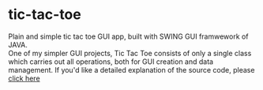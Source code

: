 # tic-tac-toe
Plain and simple tic tac toe GUI app, built with SWING GUI framwework of JAVA.<br>
One of my simpler GUI projects, Tic Tac Toe consists of only a single class which carries out all operations, both for GUI creation and data management.
If you'd like a detailed explanation of the source code, please [click here](https://www.swingguiking.com/post/a-tic-tac-toe-gui)

